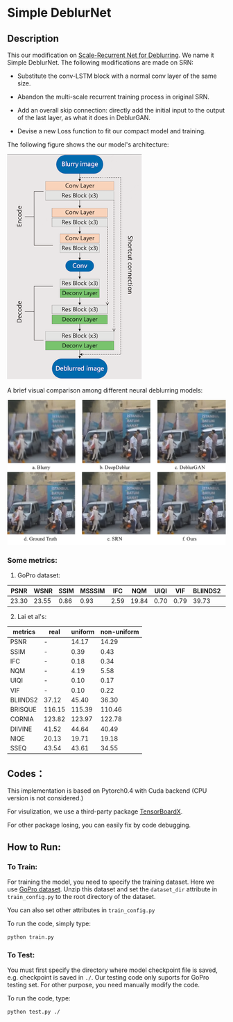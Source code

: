 

# Simple DeblurNet

## Description

This our modification on [Scale-Recurrent Net for Deblurring](https://github.com/jiangsutx/SRN-Deblur). We name it Simple DeblurNet. The following modifications are made on SRN:

* Substitute the conv-LSTM block with a normal conv layer of the same size.

* Abandon the multi-scale recurrent training process in original SRN.

* Add an overall skip connection: directly add the initial input to the output of the last layer, as what it does in DeblurGAN.
* Devise a new Loss function to fit our compact model and training.

The following figure shows the our model's architecture:

![arch](ourmodel.png)

A brief visual comparison among different neural deblurring models:

![comparison](ourviscompare.png)

### Some metrics:

1. GoPro dataset:

| PSNR  | WSNR  | SSIM | MSSSIM | IFC  | NQM   | UIQI | VIF  | BLIINDS2| BRISQUE | CORNIA | DIIVINE| NIQE  | SSE   |
| ----- | ----- | ---- | ------ | ---- | ----- | ---- | ---- | ------  | --------| -------| ------ | ------| ----- |
| 23.30 | 23.55 | 0.86 | 0.93   | 2.59 | 19.84 | 0.70 | 0.79 | 39.73   | 114.74  | 122.84 | 43.28  | 20.08 | 44.96 |
2. Lai et al's:

| metrics | real    | uniform | non-uniform |
| ------- | ----    | ------- | ----------- |
|PSNR     |-        |14.17    |14.29        |
|SSIM     |-        |0.39     |0.43         |
|IFC      |-        |0.18     |0.34         |
|NQM      |-        |4.19     |5.58         |
|UIQI     |-        |0.10     |0.17         |
|VIF      |-        |0.10     |0.22         |
|BLIINDS2 |37.12    |45.40    |36.30        |
|BRISQUE  |116.15   |115.39   |110.46       |
|CORNIA   |123.82   |123.97   |122.78       |
|DIIVINE  |41.52    |44.64    |40.49        |
|NIQE     |20.13    |19.71    |19.18        |
|SSEQ     |43.54    |43.61    |34.55        |


## Codes：

This implementation is based on Pytorch0.4 with Cuda backend (CPU version is not considered.)

For visulization, we use a third-party package [TensorBoardX](https://github.com/lanpa/tensorboardX).

For other package losing, you can easily fix by code debugging.

## How to Run:

### To Train:

For training the model, you need to specify the training dataset. Here we use [GoPro dataset](https://drive.google.com/file/d/1H0PIXvJH4c40pk7ou6nAwoxuR4Qh_Sa2/view?usp=sharing). Unzip this dataset and set the `dataset_dir` attribute in `train_config.py` to the root directory of the dataset.

You can also set other attributes in `train_config.py`  

To run the code, simply type:

```bash
python train.py
```

### To Test:

You must first specify the directory where model checkpoint file is saved, e.g. checkpoint is saved in `./`. Our testing code only suports for GoPro testing set. For other purpose, you need manually modify the code.

To run the code, type:

```bash
python test.py ./
```

